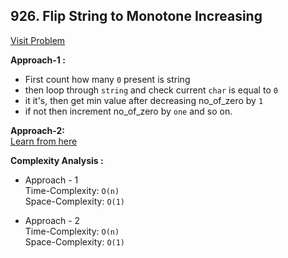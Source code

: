 ## 926. Flip String to Monotone Increasing

[Visit Problem](https://leetcode.com/problems/flip-string-to-monotone-increasing/description/)

**Approach-1 :**<br>

-   First count how many `0` present is string
-   then loop through `string` and check current `char` is equal to `0`
-   it it's, then get min value after decreasing no_of_zero by `1`
-   if not then increment no_of_zero by `one` and so on.

**Approach-2:**<br>
[Learn from here](https://leetcode.com/problems/flip-string-to-monotone-increasing/solutions/2912351/flip-string-to-monotone-increasing/)

**Complexity Analysis :**<br>

-   Approach - 1 <br>
    Time-Complexity: `O(n)`<br>
    Space-Complexity: `O(1)`<br>

-   Approach - 2 <br>
    Time-Complexity: `O(n)`<br>
    Space-Complexity: `O(1)`<br>
